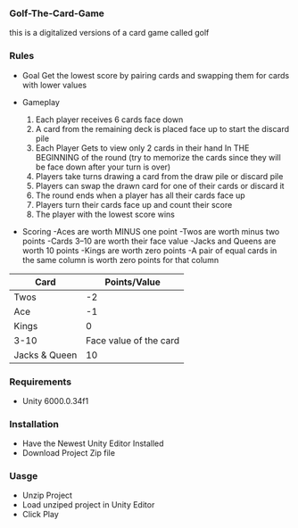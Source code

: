 ### Golf-The-Card-Game
this is a digitalized versions of a card game called golf

### Rules

- Goal 
  Get the lowest score by pairing cards and swapping them for cards with lower values
  
- Gameplay
    1. Each player receives 6 cards face down 
    2. A card from the remaining deck is placed face up to start the discard pile
    3. Each Player Gets to view only 2 cards in their hand In THE BEGINNING of the round (try to memorize the cards since they will be face down after your turn is over)
    4. Players take turns drawing a card from the draw pile or discard pile 
    5. Players can swap the drawn card for one of their cards or discard it 
    6. The round ends when a player has all their cards face up 
    7. Players turn their cards face up and count their score 
    8. The player with the lowest score wins

- Scoring 
    -Aces are worth MINUS one point
    -Twos are worth minus two points
    -Cards 3–10 are worth their face value
    -Jacks and Queens are worth 10 points
    -Kings are worth zero points
    -A pair of equal cards in the same column is worth zero points for that column

| Card | Points/Value |
| --- | --- |
| Twos | -2 |
| Ace | -1 |
| Kings | 0 |
| 3-10 | Face value of the card |
| Jacks & Queen | 10 |


### Requirements
- Unity 6000.0.34f1

### Installation 
- Have the Newest Unity Editor Installed
- Download Project Zip file

### Uasge
- Unzip Project
- Load unziped project in Unity Editor
- Click Play

